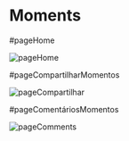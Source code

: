 # Moments
   #pageHome

![pageHome](https://user-images.githubusercontent.com/49313740/186690626-b8e4cccb-cb68-4172-8b87-5b85bbab6f96.png)

   #pageCompartilharMomentos

![pageCompartilhar](https://user-images.githubusercontent.com/49313740/186690619-2ab22fa7-2dee-4815-9b7b-8ecc31aacb42.png)

   #pageComentáriosMomentos

![pageComments](https://user-images.githubusercontent.com/49313740/186690604-f3aef4c6-da7f-4186-be39-ecb720a343fd.png)



